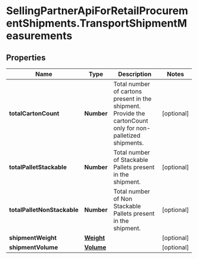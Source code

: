# SellingPartnerApiForRetailProcurementShipments.TransportShipmentMeasurements

## Properties

Name | Type | Description | Notes
------------ | ------------- | ------------- | -------------
**totalCartonCount** | **Number** | Total number of cartons present in the shipment. Provide the cartonCount only for non-palletized shipments. | [optional] 
**totalPalletStackable** | **Number** | Total number of Stackable Pallets present in the shipment. | [optional] 
**totalPalletNonStackable** | **Number** | Total number of Non Stackable Pallets present in the shipment. | [optional] 
**shipmentWeight** | [**Weight**](Weight.md) |  | [optional] 
**shipmentVolume** | [**Volume**](Volume.md) |  | [optional] 


